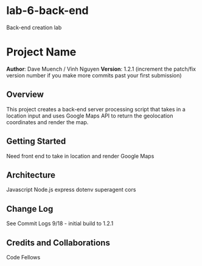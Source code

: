 # lab-6-back-end
Back-end creation lab

# Project Name

**Author**: Dave Muench / Vinh Nguyen
**Version**: 1.2.1 (increment the patch/fix version number if you make more commits past your first submission)

## Overview
This project creates a back-end server processing script that takes in a location input and uses Google Maps API to return the geolocation coordinates and render the map.

## Getting Started
Need front end to take in location and render Google Maps

## Architecture

Javascript
Node.js
express
dotenv
superagent
cors

## Change Log
See Commit Logs
9/18 - initial build to 1.2.1

## Credits and Collaborations
Code Fellows
